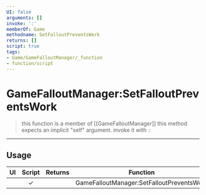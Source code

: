 ```yaml
---
UI: false
arguments: []
invoke: ':'
memberOf: Game
methodname: SetFalloutPreventsWork
returns: []
script: true
tags:
- Game/GameFalloutManager/_function
- function/script
---
```

# GameFalloutManager:SetFalloutPreventsWork
> this function is a member of [[GameFalloutManager]]
> this method expects an implicit "self" argument. invoke it with `:`
-----
## Usage
|  UI | Script | Returns | Function | Arguments |
|:---:|:------:|-------:|:--------:|:---------|
| |✓||GameFalloutManager:SetFalloutPreventsWork||
